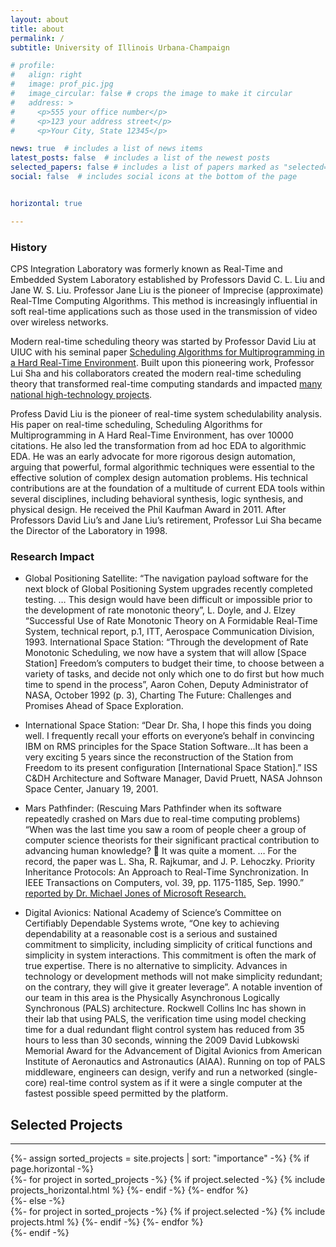 ```yaml
---
layout: about
title: about
permalink: /
subtitle: University of Illinois Urbana-Champaign

# profile:
#   align: right
#   image: prof_pic.jpg
#   image_circular: false # crops the image to make it circular
#   address: >
#     <p>555 your office number</p>
#     <p>123 your address street</p>
#     <p>Your City, State 12345</p>

news: true  # includes a list of news items
latest_posts: false  # includes a list of the newest posts
selected_papers: false # includes a list of papers marked as "selected={true}"
social: false  # includes social icons at the bottom of the page


horizontal: true

---
```



### History
CPS Integration Laboratory was formerly known as Real-Time and Embedded System Laboratory established by Professors David C. L. Liu and Jane W. S. Liu. Professor Jane Liu is the pioneer of Imprecise (approximate) Real-TIme Computing Algorithms. This method is increasingly influential in soft real-time applications such as those used in the transmission of video over wireless networks.


Modern real-time scheduling theory was started by Professor David Liu at UIUC with his seminal paper [Scheduling Algorithms for Multiprogramming in a Hard Real-Time Environment](http://www.newslab.csie.ntu.edu.tw/course/rts2011/papers/Scheduling%20Algorithms%20for%20Multiprogramming%20in%20%20a%20Hard-Real-Time%20Environment%20.pdf).
Built upon this pioneering work, Professor Lui Sha and his collaborators created the modern real-time scheduling theory that transformed real-time computing standards and impacted [many national high-technology projects](http://publish.illinois.edu/cpsintegrationlab/files/2012/02/Space.pdf).

Profess David Liu is the pioneer of real-time system schedulability analysis. His paper on real-time scheduling, Scheduling Algorithms for Multiprogramming in A Hard Real-Time Environment, has over 10000 citations. He also led the transformation from ad hoc EDA to algorithmic EDA.  He was an early advocate for more rigorous design automation, arguing that powerful, formal algorithmic techniques were essential to the effective solution of complex design automation problems.  His technical contributions are at the foundation of a multitude of current EDA tools within several disciplines, including behavioral synthesis, logic synthesis, and physical design.  He received the Phil Kaufman Award in 2011. After Professors David Liu’s and Jane Liu’s retirement, Professor Lui Sha became the Director of the Laboratory in 1998.

### Research Impact

* Global Positioning Satellite:
“The navigation payload software for the next block of Global Positioning System upgrades recently completed testing. … This design would have been difficult or impossible prior to the development of rate monotonic theory”, L.  Doyle, and J. Elzey “Successful Use of Rate Monotonic Theory on A Formidable Real-Time System, technical report, p.1, ITT, Aerospace Communication Division, 1993.
International Space Station: “Through the development of Rate Monotonic Scheduling, we now have a system that will allow [Space Station] Freedom’s computers to budget their time, to choose between a variety of tasks, and decide not only which one to do first but how much time to spend in the process”, Aaron Cohen, Deputy Administrator of NASA, October 1992 (p. 3), Charting The Future: Challenges and Promises Ahead of Space Exploration.

* International Space Station:
“Dear Dr. Sha, I hope this finds you doing well. I frequently recall your efforts on everyone’s behalf in convincing IBM on RMS principles for the Space Station Software…It has been a very exciting 5 years since the reconstruction of the Station from Freedom to its present configuration [International Space Station].” ISS C&DH Architecture and Software Manager, David Pruett, NASA Johnson Space Center, January 19, 2001.

* Mars Pathfinder:
(Rescuing Mars Pathfinder when its software repeatedly crashed on Mars due to real-time computing problems) “When was the last time you saw a room of people cheer a group of computer science theorists for their significant practical contribution to advancing human knowledge? 🙂  It was quite a moment.  … For the record, the paper was L. Sha, R. Rajkumar, and J. P. Lehoczky. Priority Inheritance Protocols: An Approach to Real-Time Synchronization. In IEEE Transactions on Computers, vol. 39, pp. 1175-1185, Sep. 1990.” [reported by Dr. Michael Jones of Microsoft Research.](http://catless.ncl.ac.uk/Risks/19.49.html)

* Digital Avionics:
National Academy of Science’s Committee on Certifiably Dependable Systems wrote, “One key to achieving dependability at a reasonable cost is a serious and sustained commitment to simplicity, including simplicity of critical functions and simplicity in system interactions. This commitment is often the mark of true expertise.  There is no alternative to simplicity. Advances in technology or development methods will not make simplicity redundant; on the contrary, they will give it greater leverage”. A notable invention of our team in this area is the Physically Asynchronous Logically Synchronous (PALS) architecture. Rockwell Collins Inc has shown in their lab that using PALS, the verification time using model checking time for a dual redundant flight control system has reduced from 35 hours to less than 30 seconds, winning the 2009 David Lubkowski Memorial Award for the Advancement of Digital Avionics from American Institute of Aeronautics and Astronautics (AIAA). Running on top of PALS middleware, engineers can design, verify and run a networked (single-core) real-time control system as if it were a single computer at the fastest possible speed permitted by the platform.



## Selected Projects
---

<!-- pages/projects.md -->
<div class="projects">
<!-- Display projects without categories -->
  {%- assign sorted_projects = site.projects | sort: "importance" -%}
  <!-- Generate cards for each project -->
  {% if page.horizontal -%}
  <div class="container">
    <div class="row row-cols-2">
    {%- for project in sorted_projects -%}
      {% if project.selected -%}
        {% include projects_horizontal.html %}
      {%- endif -%}
    {%- endfor %}
    </div>
  </div>
  {%- else -%}
  <div class="grid">
    {%- for project in sorted_projects -%}
      {% if project.selected -%}
        {% include projects.html %}
      {%- endif -%}
    {%- endfor %}
  </div>
  {%- endif -%}
</div>


